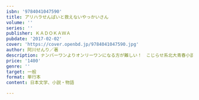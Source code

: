 ```yaml
---
isbn: '9784041047590'
title: アリハラせんぱいと救えないやっかいさん
volume: ''
series: ''
publisher: ＫＡＤＯＫＡＷＡ
pubdate: '2017-02-02'
cover: 'https://cover.openbd.jp/9784041047590.jpg'
author: 阿川せんり／著
description: ナンバーワンよりオンリーワンになる方が難しい！　こじらせ系北大青春小説
price: '1400'
genre: ''
target: 一般
format: 単行本
content: 日本文学、小説・物語

---
```

